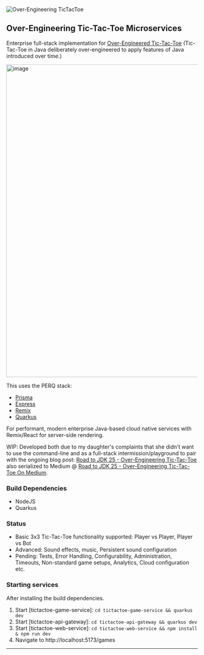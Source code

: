 ![Over-Engineering TicTacToe](https://github.com/user-attachments/assets/d90c22af-c730-4669-9f43-5e9132f676ce)

Over-Engineering Tic-Tac-Toe Microservices
---

Enterprise full-stack implementation for [Over-Engineered Tic-Tac-Toe](https://github.com/briancorbinxyz/overengineering-tictactoe) (Tic-Tac-Toe in Java deliberately over-engineered to apply features of Java introduced over time.)

<img width="824" alt="image" src="https://github.com/user-attachments/assets/7be48433-5bb6-4169-a8a9-8f4c69480c74">

This uses the PERQ stack:

- [Prisma](https://www.prisma.io)
- [Express](https://expressjs.com/)
- [Remix](https://quarkus.io/)
- [Quarkus](https://quarkus.io/)

For performant, modern enterprise Java-based cloud native services with Remix/React for server-side rendering.

WIP: Developed both due to my daughter's complaints that she didn't want to use the command-line and as a full-stack intermission/playground to pair with the ongoing blog post: [Road to JDK 25 - Over-Engineering Tic-Tac-Toe](https://thelifeof.briancorbin.xyz/Library/03-Resources/Road-to-JDK-25---Over-Engineering-Tic-Tac-Toe!) also serialized to Medium @ [Road to JDK 25 - Over-Engineering Tic-Tac-Toe On Medium](https://briancorbinxyz.medium.com/list/road-to-jdk-25-d0f656f66a8f).

### Build Dependencies

- NodeJS
- Quarkus

### Status

- Basic 3x3 Tic-Tac-Toe functionality supported: Player vs Player, Player vs Bot
- Advanced: Sound effects, music, Persistent sound configuration
- Pending: Tests, Error Handling, Configurability, Administration, Timeouts, Non-standard game setups, Analytics, Cloud configuration etc.

### Starting services

After installing the build dependencies.

1. Start [tictactoe-game-service]: `cd tictactoe-game-service && quarkus dev`
1. Start [tictactoe-api-gateway]: `cd tictactoe-api-gateway && quarkus dev`
1. Start [tictactoe-web-service]: `cd tictactoe-web-service && npm install & npm run dev`
1. Navigate to http://localhost:5173/games

---
